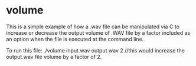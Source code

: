 # volume
This is a simple example of how a .wav file can be manipulated via C to increase or decrease the output volume of .WAV file by a factor included as
an option when the file is executed at the command line.

To run this file:
./volume input.wav output.wav 2 //this would increase the output.wav file volume by a factor of 2.
